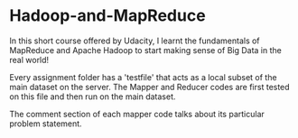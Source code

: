 # Hadoop-and-MapReduce

In this short course offered by Udacity, I learnt the fundamentals of MapReduce and Apache Hadoop to start making sense of Big Data in the real world!

Every assignment folder has a 'testfile' that acts as a local subset of the main dataset on the server. 
The Mapper and Reducer codes are first tested on this file and then run on the main dataset.

The comment section of each mapper code talks about its particular problem statement.
